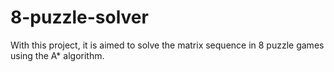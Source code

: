 # 8-puzzle-solver
With this project, it is aimed to solve the matrix sequence in 8 puzzle games using the A* algorithm.
